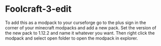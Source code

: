 # Foolcraft-3-edit
To add this as a modpack to your curseforge go to the plus sign in the corner of your minecraft modpacks and add a new pack.
Set the version of the new pack to 1.12.2 and name it whatever you want.
Then right click the modpack and select open folder to open the modpack in explorer. 
